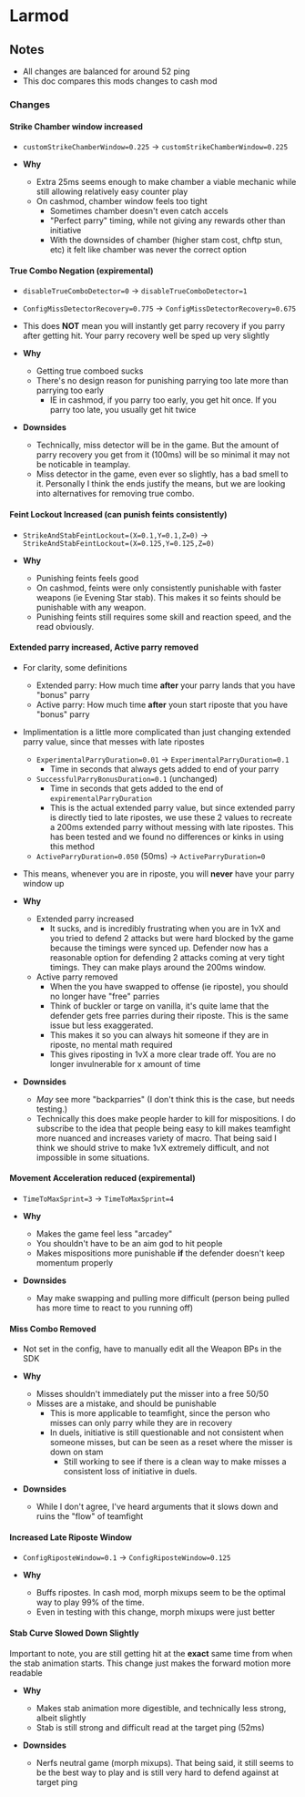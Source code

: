 # Larmod

## Notes

- All changes are balanced for around 52 ping
- This doc compares this mods changes to cash mod

### Changes

#### Strike Chamber window increased

- `customStrikeChamberWindow=0.225` -> `customStrikeChamberWindow=0.225`

- **Why**
  - Extra 25ms seems enough to make chamber a viable mechanic while still allowing relatively easy counter play
  - On cashmod, chamber window feels too tight
    - Sometimes chamber doesn't even catch accels
    - "Perfect parry" timing, while not giving any rewards other than initiative
    - With the downsides of chamber (higher stam cost, chftp stun, etc) it felt like chamber was never the correct option

#### True Combo Negation (expiremental)

- `disableTrueComboDetector=0` -> `disableTrueComboDetector=1`
- `ConfigMissDetectorRecovery=0.775` -> `ConfigMissDetectorRecovery=0.675`
- This does **NOT** mean you will instantly get parry recovery if you parry after getting hit. Your parry recovery well be sped up very slightly

- **Why**

  - Getting true comboed sucks
  - There's no design reason for punishing parrying too late more than parrying too early
    - IE in cashmod, if you parry too early, you get hit once. If you parry too late, you usually get hit twice

- **Downsides**
  - Technically, miss detector will be in the game. But the amount of parry recovery you get from it (100ms) will be so minimal it may not be noticable in teamplay.
  - Miss detector in the game, even ever so slightly, has a bad smell to it. Personally I think the ends justify the means, but we are looking into alternatives for removing true combo.

#### Feint Lockout Increased (can punish feints consistently)

- `StrikeAndStabFeintLockout=(X=0.1,Y=0.1,Z=0)` -> `StrikeAndStabFeintLockout=(X=0.125,Y=0.125,Z=0)`

- **Why**
  - Punishing feints feels good
  - On cashmod, feints were only consistently punishable with faster weapons (ie Evening Star stab). This makes it so feints should be punishable with any weapon.
  - Punishing feints still requires some skill and reaction speed, and the read obviously.

#### Extended parry increased, Active parry removed

- For clarity, some definitions
  - Extended parry: How much time **after** your parry lands that you have "bonus" parry
  - Active parry: How much time **after** youn start riposte that you have "bonus" parry
- Implimentation is a little more complicated than just changing extended parry value, since that messes with late ripostes
  - `ExperimentalParryDuration=0.01` -> `ExperimentalParryDuration=0.1`
    - Time in seconds that always gets added to end of your parry
  - `SuccessfulParryBonusDuration=0.1` (unchanged)
    - Time in seconds that gets added to the end of `expirementalParryDuration`
    - This is the actual extended parry value, but since extended parry is directly tied to late ripostes, we use these 2 values to recreate a 200ms extended parry without messing with late ripostes. This has been tested and we found no differences or kinks in using this method
  - `ActiveParryDuration=0.050` (50ms) -> `ActiveParryDuration=0`
- This means, whenever you are in riposte, you will **never** have your parry window up

- **Why**

  - Extended parry increased
    - It sucks, and is incredibly frustrating when you are in 1vX and you tried to defend 2 attacks but were hard blocked by the game because the timings were synced up. Defender now has a reasonable option for defending 2 attacks coming at very tight timings. They can make plays around the 200ms window.
  - Active parry removed
    - When the you have swapped to offense (ie riposte), you should no longer have "free" parries
    - Think of buckler or targe on vanilla, it's quite lame that the defender gets free parries during their riposte. This is the same issue but less exaggerated.
    - This makes it so you can always hit someone if they are in riposte, no mental math required
    - This gives riposting in 1vX a more clear trade off. You are no longer invulnerable for x amount of time

- **Downsides**
  - _May_ see more "backparries" (I don't think this is the case, but needs testing.)
  - Technically this does make people harder to kill for mispositions. I do subscribe to the idea that people being easy to kill makes teamfight more nuanced and increases variety of macro. That being said I think we should strive to make 1vX extremely difficult, and not impossible in some situations.

#### Movement Acceleration reduced (expiremental)

- `TimeToMaxSprint=3` -> `TimeToMaxSprint=4`

- **Why**

  - Makes the game feel less "arcadey"
  - You shouldn't have to be an aim god to hit people
  - Makes mispositions more punishable **if** the defender doesn't keep momentum properly

- **Downsides**
  - May make swapping and pulling more difficult (person being pulled has more time to react to you running off)

#### Miss Combo Removed

- Not set in the config, have to manually edit all the Weapon BPs in the SDK

- **Why**

  - Misses shouldn't immediately put the misser into a free 50/50
  - Misses are a mistake, and should be punishable
    - This is more applicable to teamfight, since the person who misses can only parry while they are in recovery
    - In duels, initiative is still questionable and not consistent when someone misses, but can be seen as a reset where the misser is down on stam
      - Still working to see if there is a clean way to make misses a consistent loss of initiative in duels.

- **Downsides**
  - While I don't agree, I've heard arguments that it slows down and ruins the "flow" of teamfight

#### Increased Late Riposte Window

- `ConfigRiposteWindow=0.1` -> `ConfigRiposteWindow=0.125`

- **Why**
  - Buffs ripostes. In cash mod, morph mixups seem to be the optimal way to play 99% of the time.
  - Even in testing with this change, morph mixups were just better

#### Stab Curve Slowed Down Slightly

Important to note, you are still getting hit at the **exact** same time from when the stab animation starts. This change just makes the forward motion more readable

- **Why**

  - Makes stab animation more digestible, and technically less strong, albeit slightly
  - Stab is still strong and difficult read at the target ping (52ms)

- **Downsides**
  - Nerfs neutral game (morph mixups). That being said, it still seems to be the best way to play and is still very hard to defend against at target ping
